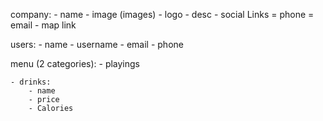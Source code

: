 company:
    - name 
    - image (images)
    - logo
    - desc
    - social Links
    = phone
    = email
    - map link


users:
    - name
    - username
    - email
    - phone
    

menu (2 categories):
    - playings

    - drinks:
        - name
        - price
        - Calories
